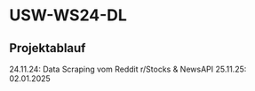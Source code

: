 # USW-WS24-DL

## Projektablauf
24.11.24: Data Scraping vom Reddit r/Stocks & NewsAPI
25.11.25: 
02.01.2025